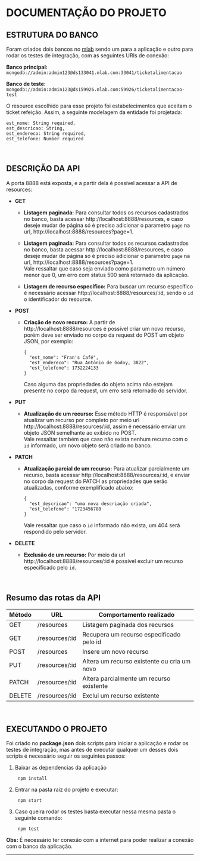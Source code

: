 DOCUMENTAÇÃO DO PROJETO
===========================================


## **ESTRUTURA DO BANCO**
 
Foram criados dois bancos no [mlab](https://mlab.com) sendo um para a aplicação e outro para rodar os testes de integração, com as seguintes URIs de conexão:

 **Banco principal:** `mongodb://admin:admin123@ds133041.mlab.com:33041/ticketalimentacao`

**Banco de teste:** `mongodb://admin:admin123@ds159926.mlab.com:59926/ticketalimentacao-test`

O resource escolhido para esse projeto foi estabelecimentos que aceitam o ticket refeição. Assim, a seguinte modelagem da entidade foi projetada:

    est_nome: String required,
    est_descricao: String,
    est_endereco: String required,
    est_telefone: Number required

<br/>

## **DESCRIÇÃO DA API**

A porta 8888 está exposta, e a partir dela é possível acessar a API de resources:

- **GET**
  - **Listagem paginada:** Para consultar todos os recursos cadastrados no banco, basta acessar http://localhost:8888/resources, e caso deseje mudar de página só é preciso adicionar o parametro `page` na url, http://localhost:8888/resources?page=1. <br/>
  - **Listagem paginada:** Para consultar todos os recursos cadastrados no banco, basta acessar http://localhost:8888/resources, e caso deseje mudar de página só é preciso adicionar o parametro `page` na url, http://localhost:8888/resources?page=1. <br/>
  Vale ressaltar que caso seja enviado como parametro um número menor que 0, um erro com status 500 será retornado da aplicação.

  - **Listagem de recurso específico:** Para buscar um recurso específico é necessário acessar http://localhost:8888/resources/:id, sendo o `id` o identificador do resource.

- **POST**
  - **Criação de novo recurso:** A partir de http://localhost:8888/resources é possível criar um novo recurso, porém deve ser enviado no corpo da request do POST um objeto JSON, por exemplo:

        {
          "est_nome": "Fran's Café",
          "est_endereco": "Rua Antônio de Godoy, 3822",
          "est_telefone": 1732224133
        }

     Caso alguma das propriedades do objeto acima não estejam presente no corpo da request, um erro será retornado do servidor.

- **PUT**
  - **Atualização de um recurso:** Esse método HTTP é responsável por atualizar um recurso por completo por meio url http://localhost:8888/resources/:id, assim é necessário enviar um objeto JSON semelhante ao exibido no POST.  <br/>
  Vale ressaltar também que caso não exista nenhum recurso com o `id` informado, um novo objeto será criado no banco.

- **PATCH**
  - **Atualização parcial de um recurso:** Para atualizar parcialmente um recurso, basta acessar http://localhost:8888/resources/:id, e enviar no corpo da request do PATCH as propriedades que serão atualizadas, conforme exemplificado abaixo:
  
        {
          "est_descricao": "uma nova descriação criada",
          "est_telefone": "1723456780
        }
    
    Vale ressaltar que caso o `id` informado não exista, um 404 será respondido pelo servidor.

- **DELETE**
  - **Exclusão de um recurso:** Por meio da url http://localhost:8888/resources/:id é possível excluir um recurso específicado pelo `id`.

<br/>

## **Resumo das rotas da API**

| Método | URL  | Comportamento realizado                              | 
|--------|------|------------------------------------------------------|
| GET    | /resources     | Listagem paginada dos recursos             | 
| GET    | /resources/:id | Recupera um recurso especificado pelo id   | 
| POST   | /resources     | Insere um novo recurso                     | 
| PUT    | /resources/:id | Altera um recurso existente ou cria um novo| 
| PATCH  | /resources/:id | Altera parcialmente um recurso existente   | 
| DELETE | /resources/:id | Exclui um recurso existente                |

<br/>

## **EXECUTANDO O PROJETO**

Foi criado no **package.json** dois scripts para iniciar a aplicação e rodar os testes de integração, mas antes de executar qualquer um desses dois scripts é necessário seguir os seguintes passos:
  1. Baixar as dependencias da aplicação
        
          npm install

  1. Entrar na pasta raiz do projeto e executar:
          
          npm start

  1. Caso queira rodar os testes basta executar nessa mesma pasta o seguinte comando:
  
          npm test

  **Obs:** É necessário ter conexão com a internet para poder realizar a conexão com o banco da aplicação.

----------
